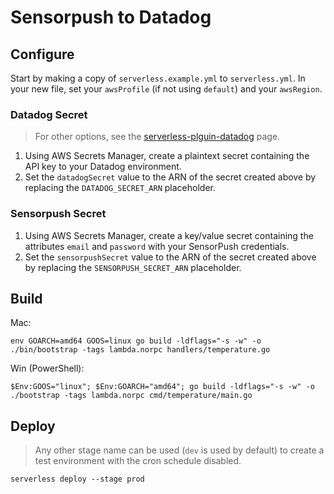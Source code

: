 # Sensorpush to Datadog

## Configure

Start by making a copy of `serverless.example.yml` to `serverless.yml`. In your new file, set your `awsProfile` 
(if not using `default`) and your `awsRegion`.

### Datadog Secret
> For other options, see the [serverless-plguin-datadog](https://www.serverless.com/plugins/serverless-plugin-datadog) page.

1. Using AWS Secrets Manager, create a plaintext secret containing the API key to your Datadog environment.
2. Set the `datadogSecret` value to the ARN of the secret created above by replacing the `DATADOG_SECRET_ARN` placeholder.

### Sensorpush Secret

1. Using AWS Secrets Manager, create a key/value secret containing the attributes `email` and `password` with your SensorPush credentials.
2. Set the `sensorpushSecret` value to the ARN of the secret created above by replacing the `SENSORPUSH_SECRET_ARN` placeholder.

## Build

Mac:
```shell
env GOARCH=amd64 GOOS=linux go build -ldflags="-s -w" -o ./bin/bootstrap -tags lambda.norpc handlers/temperature.go
```

Win (PowerShell): 
```shell
$Env:GOOS="linux"; $Env:GOARCH="amd64"; go build -ldflags="-s -w" -o ./bootstrap -tags lambda.norpc cmd/temperature/main.go
```

## Deploy
> Any other stage name can be used (`dev` is used by default) to create a test environment with the cron schedule disabled. 

`serverless deploy --stage prod`